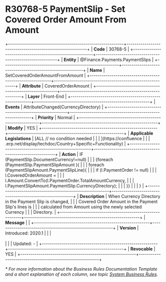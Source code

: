 ﻿---
erp.type: front-end-business-rule
erp.entity: Finance.Payments.PaymentSlips
---

# R30768-5 PaymentSlip - Set Covered Order Amount From Amount
+----------------------------------------------------------+----------------------------------------------------------+
| **Code**                                                 | 30768-5                                                  |
+----------------------------------------------------------+----------------------------------------------------------+
| **Entity**                                               | @Finance.Payments.PaymentSlips                           |
+----------------------------------------------------------+----------------------------------------------------------+
| **Name**                                                 | SetCoveredOrderAmountFromAmount                          |
+----------------------------------------------------------+----------------------------------------------------------+
| **Attribute**                                            | CoveredOrderAmount                                       |
+----------------------------------------------------------+----------------------------------------------------------+
| **Layer**                                                | Front-End                                                |
+----------------------------------------------------------+----------------------------------------------------------+
| **Events**                                               | AttributeChanged(CurrencyDirectory)                      |
+----------------------------------------------------------+----------------------------------------------------------+
| **Priority**                                             | Normal                                                   |
+----------------------------------------------------------+----------------------------------------------------------+
| **Modify**                                               | YES                                                      |
+----------------------------------------------------------+----------------------------------------------------------+
| **Applicable Legislations**                              | [ALL // no condition needed                              |
|                                                          | ](https://confluence                                     |
|                                                          | .erp.net/display/techdoc/Country+Specific+Functionality) |
+----------------------------------------------------------+----------------------------------------------------------+
| **Action**                                               | IF (PaymentSlip.DocumentCurrency!=null)                  |
|                                                          | {foreach (PaymentSlip.PaymentSlipAmount ){               |
|                                                          | foreach (PaymentSlipAmount.PaymentSlipLine){             |
|                                                          | if (l.PaymentOrder != null)                              |
|                                                          | l.CoveredOrderAmount =                                   |
|                                                          | l.Amount.ConvertTo(l.PaymentOrder.TotalAmountCurrency,   |
|                                                          | l.PaymentSlipAmount.PaymentSlip.CurrencyDirectory);      |
|                                                          | }}                                                       |
|                                                          | }                                                        |
+----------------------------------------------------------+----------------------------------------------------------+
| **Description**                                          | When Currency Directory in the Payment Slip is changed,  |
|                                                          | Covered Order Amount in the Payment Slip\'s lines is     |
|                                                          | calculated from Amount using the newly selected Currency |
|                                                          | Directory.                                               |
+----------------------------------------------------------+----------------------------------------------------------+
| **Message**                                              |                                                          |
+----------------------------------------------------------+----------------------------------------------------------+
| **Version**                                              | Introduced: 2020.1                                       |
|                                                          | <br/><br/>                                               |
|                                                          | Updated: -                                               |
+----------------------------------------------------------+----------------------------------------------------------+
| **Revocable**                                            | YES                                                      |
+----------------------------------------------------------+----------------------------------------------------------+

*\* For more information about the Business Rules Documentation Template and a short explanation of each column, see
topic [System Business Rules](../templates/template-description-system-business-rules.md).*
